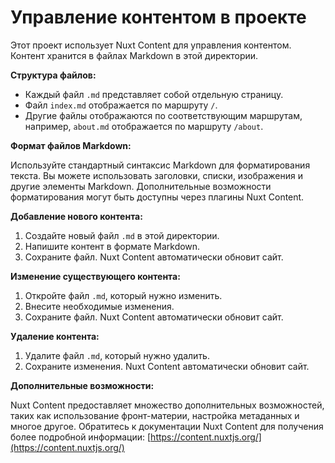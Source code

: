 # Управление контентом в проекте

Этот проект использует Nuxt Content для управления контентом.  Контент хранится в файлах Markdown в этой директории.

**Структура файлов:**

*   Каждый файл `.md` представляет собой отдельную страницу.
*   Файл `index.md` отображается по маршруту `/`.
*   Другие файлы отображаются по соответствующим маршрутам, например, `about.md` отображается по маршруту `/about`.

**Формат файлов Markdown:**

Используйте стандартный синтаксис Markdown для форматирования текста.  Вы можете использовать заголовки, списки, изображения и другие элементы Markdown.  Дополнительные возможности форматирования могут быть доступны через плагины Nuxt Content.

**Добавление нового контента:**

1.  Создайте новый файл `.md` в этой директории.
2.  Напишите контент в формате Markdown.
3.  Сохраните файл.  Nuxt Content автоматически обновит сайт.

**Изменение существующего контента:**

1.  Откройте файл `.md`, который нужно изменить.
2.  Внесите необходимые изменения.
3.  Сохраните файл.  Nuxt Content автоматически обновит сайт.

**Удаление контента:**

1.  Удалите файл `.md`, который нужно удалить.
2.  Сохраните изменения.  Nuxt Content автоматически обновит сайт.

**Дополнительные возможности:**

Nuxt Content предоставляет множество дополнительных возможностей, таких как использование фронт-материи, настройка метаданных и многое другое.  Обратитесь к документации Nuxt Content для получения более подробной информации: [https://content.nuxtjs.org/](https://content.nuxtjs.org/)
